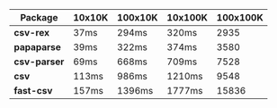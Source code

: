 | Package | 10x10K | 100x10K | 10x100K | 100x100K 
|---------|---|---|---|---
| **csv-rex** | 37ms | 294ms | 320ms | 2935 
| **papaparse** | 39ms | 322ms | 374ms | 3580 
| **csv-parser** | 69ms | 668ms | 709ms | 7528 
| **csv** | 113ms | 986ms | 1210ms | 9548 
| **fast-csv** | 157ms | 1396ms | 1777ms | 15836 
